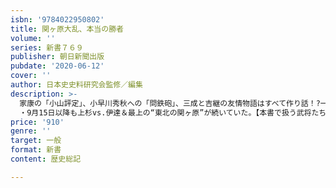 ```yaml
---
isbn: '9784022950802'
title: 関ヶ原大乱、本当の勝者
volume: ''
series: 新書７６９
publisher: 朝日新聞出版
pubdate: '2020-06-12'
cover: ''
author: 日本史史料研究会監修／編集
description: >-
  家康の「小山評定」、小早川秀秋への「問鉄砲」、三成と吉継の友情物語はすべて作り話！?一次史料を駆使し、従来の“関ヶ原”史観を根底から覆す衝撃の書！　東西両軍の主要武将を網羅した初の列伝。「関ヶ原」には、よく知られたエピソードが多い。だが、それらを一次史料で丹念に検証していくと、歴史的事実とは言えないことがあると、次々とわかってきた。どこまでが「事実」で、どこまでが「フィクション」か？・豊臣七将による三成襲撃事件も一次史料にはなし。・「小山評定」における福島正則の大演説は作り話。・石田三成と大谷吉継の“涙あふれる友情物語”は根拠がない。・“お飾り”の西軍総大将ではなかった毛利輝元の野心家ぶり。・小早川秀秋への“問鉄砲”は完全なるフィクション。・前田利長は戦後に大老の地位を失った隠れた“敗者”。
  ・9月15日以降も上杉vs.伊達＆最上の“東北の関ヶ原”が続いていた。【本書で扱う武将たち】徳川家康上杉景勝伊達政宗最上義光毛利輝元石田三成宇喜多秀家大谷吉継前田利長長宗我部盛親鍋島直茂黒田長政小早川秀秋福島正則
price: '910'
genre: ''
target: 一般
format: 新書
content: 歴史総記

---
```

